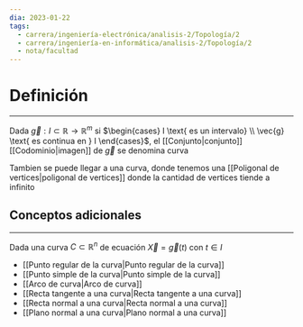 ```yaml
---
dia: 2023-01-22
tags:
  - carrera/ingeniería-electrónica/analisis-2/Topología/2
  - carrera/ingeniería-en-informática/analisis-2/Topología/2
  - nota/facultad
---
```

# Definición
---
Dada $\vec{g} : I \subset \mathbb{R} \to \mathbb{R}^m$ si $\begin{cases} I \text{ es un intervalo} \\ \vec{g} \text{ es continua en } I \end{cases}$, el [[Conjunto|conjunto]] [[Codominio|imagen]] de $\vec{g}$ se denomina curva

Tambien se puede llegar a una curva, donde tenemos una [[Poligonal de vertices|poligonal de vertices]] donde la cantidad de vertices tiende a infinito

## Conceptos adicionales
---
Dada una curva $C \subset \mathbb{R}^n$ de ecuación $\vec{X} = \vec{g}(t)$ con $t \in I$
* [[Punto regular de la curva|Punto regular de la curva]] 
* [[Punto simple de la curva|Punto simple de la curva]] 
* [[Arco de curva|Arco de curva]] 
* [[Recta tangente a una curva|Recta tangente a una curva]] 
* [[Recta normal a una curva|Recta normal a una curva]] 
* [[Plano normal a una curva|Plano normal a una curva]]